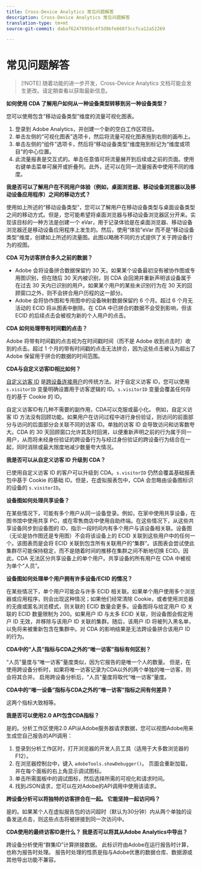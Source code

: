 ```yaml
---
title: Cross-Device Analytics 常见问题解答
description: Cross-Device Analytics 常见问题解答
translation-type: tm+mt
source-git-commit: dabaf6247695bc4f3d9bfe668f3ccfca12a52269

---
```



# 常见问题解答

>[!NOTE] 随着功能的进一步开发，Cross-Device Analytics 文档可能会发生更改。请定期查看以获取最新信息。

**如何使用 CDA 了解用户如何从一种设备类型转移到另一种设备类型？**

您可以使用包含“移动设备类型”维度的流量可视化图表。

1. 登录到 Adobe Analytics，并创建一个新的空白工作区项目。
2. 单击左侧的“可视化图表”选项卡，然后将流量可视化图表拖到右侧的画布上。
3. 单击左侧的“组件”选项卡，然后将“移动设备类型”维度拖到标记为“维度或项目”的中心位置。
4. 此流量报表是交互式的。单击任意值可将流量展开到后续或之前的页面。使用右键单击菜单可展开或折叠列。此外，还可以在同一流量报表中使用不同的维度。

**我是否可以了解用户在不同用户体验（例如，桌面浏览器、移动设备浏览器以及移动设备应用程序）之间的移动方式？**

使用如上所述的“移动设备类型”，您可以了解用户在移动设备类型与桌面设备类型之间的移动方式。但是，您可能希望将桌面浏览器与移动设备浏览器区分开来。实现该目标的一种方法是创建一个 eVar，用于记录体验是在桌面浏览器、移动设备浏览器还是移动设备应用程序上发生的。然后，使用“体验”eVar 而不是“移动设备类型”维度，创建如上所述的流量图。此图以略微不同的方式提供了关于跨设备行为的视图。

**CDA 可为访客拼合多久之前的数据？**

* Adobe 会将设备拼合数据保留约 30 天。如果某个设备最初没有被协作图或专用图识别，但在随后 30 天内被识别，则 CDA 会回溯并重新声明该设备属于在过去 30 天内已识别的用户。如果某个用户的某些未识别行为在 30 天的回顾窗口之外，则不会拼合用户历程的这一部分。
* Adobe 会将协作图和专用图中的设备映射数据保留约 6 个月。超过 6 个月无活动的 ECID 将从图表中删除。在 CDA 中已拼合的数据不会受到影响，但该 ECID 的后续点击会被视为新的个人用户的点击。

**CDA 如何处理带有时间戳的点击？**

Adobe 将带有时间戳的点击视为在时间戳时间（而不是 Adobe 收到点击时）收到的点击。超过 1 个月的带有时间戳的点击无法拼合，因为这些点击被认为超出了 Adobe 保留用于拼合的数据的时间范围。

**CDA与自定义访客ID相比如何？**

[自定义访客 ID](/help/implement/vars/config-vars/visitorid.md) 是[跨设备连接用户](/help/implement/js/xdevice-visid/xdevice-connecting.md)的传统方法。对于自定义访客 ID，您可以使用 `s.visitorID` 变量明确设置用于访客逻辑的 ID。`s.visitorID` 变量会覆盖任何存在的基于 Cookie 的 ID。

自定义访客ID有几种不需要的副作用，CDA可以克服或最小化。 例如，自定义访客 ID 方法没有回顾功能。如果用户在访问过程中进行身份验证，则访问的前面部分与访问的后面部分会关联不同的访客 ID。单独的访客 ID 会导致访问和访客数夸大。CDA 的 30 天回顾窗口允许其及时回溯，以便重新声明之前的行为属于同一用户，从而将未经身份验证的跨设备行为与经过身份验证的跨设备行为结合在一起，同时消除或最大限度地减少数量夸大情况。

**我是否可以从自定义访客 ID 升级到 CDA？**

已使用自定义访客 ID 的客户可以升级到 CDA。`s.visitorID` 仍然会覆盖基础报表包中基于 Cookie 的基础 ID。但是，在虚拟报表包中，CDA 会忽略由设备图标识的设备的 `s.visitorID`。

**设备图如何处理共享设备？**

在某些情况下，可能有多个用户从同一设备登录。例如，在家中使用共享设备，在图书馆中使用共享 PC，或在零售商店中使用自助终端。在这些情况下，从这些共享设备同步到设备图的 ID，指示一段时间内有多个用户与该设备相关联。设备图（无论是协作图还是专用图）不会将该设备上的 ECID 关联到这些用户中的任何一个。该图表而是会将 ECID 关联到包含所有关联用户的“集群”。该图表会尝试使此集群尽可能保持稳定，而不是随着时间的推移在集群之间不断地切换 ECID。因此，CDA 无法区分共享设备上的单个用户。共享设备的所有用户在 CDA 中被视为单个“人员”。

**设备图如何处理单个用户拥有许多设备/ECID 的情况？**

在某些情况下，单个用户可能会与许多 ECID 相关联。如果单个用户使用多个浏览器或应用程序，则会出现这种情况；如果他们经常清除 Cookie，或者使用浏览器的无痕或匿名浏览模式，则关联的 ECID 数量会更多。设备图将与给定用户 ID 关联的 ECID 数量限制为 200。如果用户 ID 与太多 ECID 关联，则设备图会假定用户 ID 无效，并移除与该用户 ID 关联的集群。随后，该用户 ID 将被列入黑名单，以免将来被重新包含在集群中。对 CDA 的影响结果是无法跨设备拼合该用户 ID 的行为。

**CDA中的“人员”指标与CDA之外的“唯一访客”指标有何区别？**

“人员”量度与“唯一访客”量度类似，因为它报告的是唯一个人的数量。 但是，在使用跨设备分析时，如果将唯一访客记录为CDA以外的两个单独的唯一访客，则会将其合并。 启用跨设备分析后，“人员”量度将取代“唯一访客”量度。

**CDA中的“唯一设备”指标与CDA之外的“唯一访客”指标之间有何差异？**

这两个指标大致相等。

**我是否可以使用2.0 API包含CDA指标？**

是的。分析工作区使用2.0 API从Adobe服务器请求数据，您可以视图Adobe用来生成您自己报告的API调用：

1. 登录到分析工作区时，打开浏览器的开发人员工具（适用于大多数浏览器的F12）。
1. 在浏览器控制台中，键入 `adobeTools.showDebugger()`。 页面会重新加载，并在每个面板的右上角显示调试图标。
1. 单击所需面板中的调试图标，然后选择所需的可视化和请求时间。
1. 找到JSON请求，您可以在对Adobe的API调用中使用该请求。

**跨设备分析可以将独特的访客拼合在一起。 它能坚持一起访问吗？**

是的。如果某个人在虚拟报告包的访问超时（默认为30分钟）内从两个单独的设备发送点击，则这些点击将被拼接到同一次访问中。

**CDA使用的最终访客ID是什么？ 我是否可以将其从Adobe Analytics中导出？**

跨设备分析使用“群集ID”计算拼接数据。 此标识符由Adobe在运行报告时计算，也称为报告时处理。 报告时处理的性质是指与Adobe优惠的数据仓库、数据源或其他导出功能不兼容。
